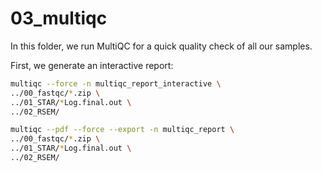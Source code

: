 # 03_multiqc

In this folder, we run MultiQC for a quick quality check of all our samples. 

First, we generate an interactive report: 

```bash
multiqc --force -n multiqc_report_interactive \
../00_fastqc/*.zip \
../01_STAR/*Log.final.out \
../02_RSEM/
```

```bash
multiqc --pdf --force --export -n multiqc_report \
../00_fastqc/*.zip \
../01_STAR/*Log.final.out \
../02_RSEM/
```